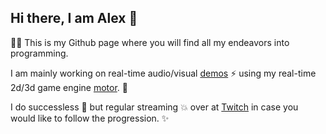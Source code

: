 ## Hi there, I am Alex 👋

🎉🎉 This is my Github page where you will find all my endeavors into programming.

I am mainly working on real-time audio/visual [demos](https://github.com/aconstlink/motor_demos) :zap: using my real-time 2d/3d game engine [motor](https://github.com/aconstlink/motor). :construction_worker:

I do successless :dizzy: but regular streaming :boom: over at [Twitch](https://www.twitch.tv/aconstlink) in case you would like to follow the progression. :sparkles:


<!--
**aconstlink/aconstlink** is a ✨ _special_ ✨ repository because its `README.md` (this file) appears on your GitHub profile.

Here are some ideas to get you started:

- 🔭 I’m currently working on ...
- 🌱 I’m currently learning ...
- 👯 I’m looking to collaborate on ...
- 🤔 I’m looking for help with ...
- 💬 Ask me about ...
- 📫 How to reach me: ...
- 😄 Pronouns: ...
- ⚡ Fun fact: ...
-->
